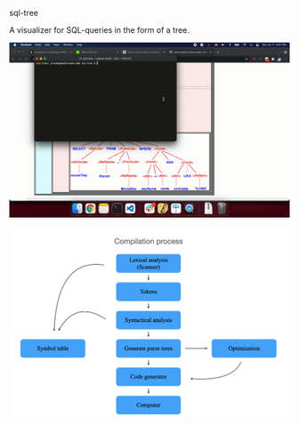 sql-tree

A visualizer for SQL-queries in the form of a tree. 

![](/media/example.gif)

![](/media/parser.png)

